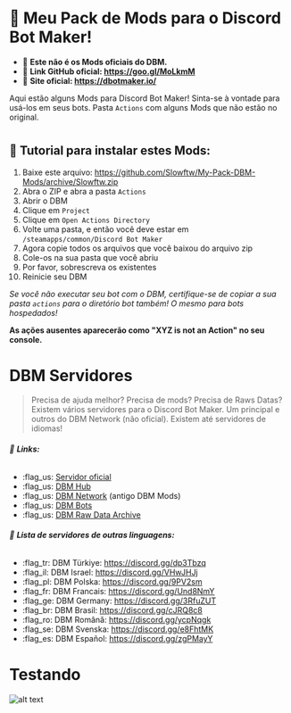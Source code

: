 # :open_file_folder: Meu Pack de Mods para o Discord Bot Maker!

- :pushpin: **Este não é os Mods oficiais do DBM.** 
- :pushpin: **Link GitHub oficial: https://goo.gl/MoLkmM**
- :pushpin: **Site oficial: https://dbotmaker.io/**

Aqui estão alguns Mods para Discord Bot Maker! Sinta-se à vontade para usá-los em seus bots.
Pasta `Actions` com alguns Mods que não estão no original.
 
#  
## :beginner: Tutorial para instalar estes Mods:

1. Baixe este arquivo: https://github.com/Slowftw/My-Pack-DBM-Mods/archive/Slowftw.zip
2. Abra o ZIP e abra a pasta `Actions`
3. Abrir o DBM
4. Clique em `Project`
5. Clique em `Open Actions Directory`
6. Volte uma pasta, e então você deve estar em `/steamapps/common/Discord Bot Maker`
7. Agora copie todos os arquivos que você baixou do arquivo zip
8. Cole-os na sua pasta que você abriu
9. Por favor, sobrescreva os existentes
10. Reinicie seu DBM

_Se você não executar seu bot com o DBM, certifique-se de copiar a sua pasta `actions` para o diretório bot também! O mesmo para bots hospedados!_

**As ações ausentes aparecerão como "XYZ is not an Action" no seu console.**

#  
# DBM Servidores
> Precisa de ajuda melhor? Precisa de mods? Precisa de Raws Datas? Existem vários servidores para o Discord Bot Maker. Um principal e outros do DBM Network (não oficial). Existem até servidores de idiomas!

###### :pushpin: **Links:**
- :flag_us: [Servidor oficial](https://discord.gg/DMDvzSe)
- :flag_us: [DBM Hub](https://discord.gg/4jptqgw)
- :flag_us: [DBM Network](https://discord.gg/3QxkZPK) (antigo DBM Mods)
- :flag_us: [DBM Bots](https://discord.gg/Me3EFyX)
- :flag_us: [DBM Raw Data Archive](https://discord.gg/RyNZ8xB)
###### :pushpin: **Lista de servidores de outras linguagens:**
- :flag_tr: DBM Türkiye: https://discord.gg/dp3Tbzq
- :flag_il: DBM Israel: https://discord.gg/VHwJHJj
- :flag_pl: DBM Polska: https://discord.gg/9PV2sm
- :flag_fr: DBM Francais: https://discord.gg/Und8NmY
- :flag_ge: DBM Germany: https://discord.gg/3RfuZUT
- :flag_br: DBM Brasil: https://discord.gg/cJRQ8c8
- :flag_ro: DBM Română: https://discord.gg/ycpNqgk
- :flag_se: DBM Svenska: https://discord.gg/e8FhtMK
- :flag_es: DBM Español: https://discord.gg/zgPMayY

# Testando
![alt text](https://emojipedia-us.s3.dualstack.us-west-1.amazonaws.com/thumbs/120/twitter/180/flag-for-brazil_1f1e7-1f1f7.png)
